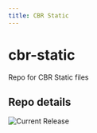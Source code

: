```yaml
---
title: CBR Static
---
```


# cbr-static
Repo for CBR Static files 


## Repo details

![Current Release](https://img.shields.io/badge/release-v0.7.4-blue)

